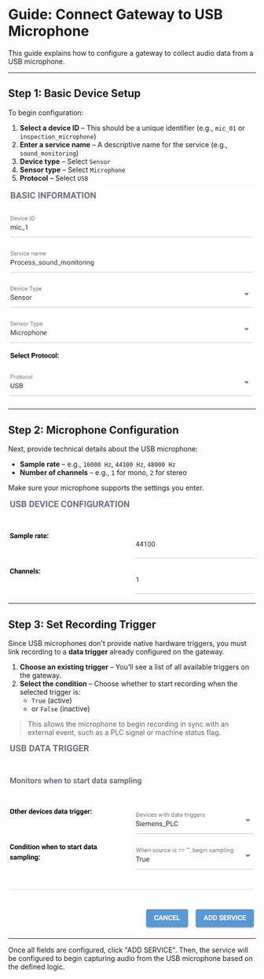 # Guide: Connect Gateway to USB Microphone

This guide explains how to configure a gateway to collect audio data from a USB microphone.

---

## Step 1: Basic Device Setup

To begin configuration:

1. **Select a device ID** – This should be a unique identifier (e.g., `mic_01` or `inspection_microphone`)
2. **Enter a service name** – A descriptive name for the service (e.g., `sound_monitoring`)
3. **Device type** – Select `Sensor`
4. **Sensor type** – Select `Microphone`
5. **Protocol** – Select `USB`

![Mic basicinfo](./images/USB_basicinfo.png)

---

## Step 2: Microphone Configuration

Next, provide technical details about the USB microphone:

- **Sample rate** – e.g., `16000 Hz`, `44100 Hz`, `48000 Hz`
- **Number of channels** – e.g., `1` for mono, `2` for stereo

Make sure your microphone supports the settings you enter.

![Mic config](./images/USB_device_config.png)

---

## Step 3: Set Recording Trigger

Since USB microphones don't provide native hardware triggers, you must link recording to a **data trigger** already configured on the gateway.

1. **Choose an existing trigger** – You’ll see a list of all available triggers on the gateway.
2. **Select the condition** – Choose whether to start recording when the selected trigger is:
   - `True` (active)
   - or `False` (inactive)

> This allows the microphone to begin recording in sync with an external event, such as a PLC signal or machine status flag.

![Mic config](./images/USB_datatrigger.png)

---

Once all fields are configured, click "ADD SERVICE". Then, the service will be configured to begin capturing audio from the USB microphone based on the defined logic.

